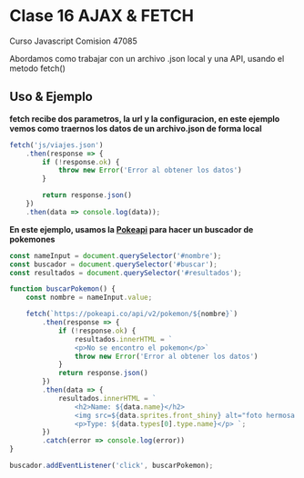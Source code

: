 
# Clase 16 AJAX & FETCH

Curso Javascript Comision 47085

Abordamos como trabajar con un archivo .json local y una API, usando el metodo fetch()
## Uso & Ejemplo
**fetch recibe dos parametros, la url y la configuracion, en este ejemplo vemos como traernos los datos de un archivo.json de forma local**
```javascript
fetch('js/viajes.json')
    .then(response => {
        if (!response.ok) {
            throw new Error('Error al obtener los datos')
        }

        return response.json()
    })
    .then(data => console.log(data));
```


**En este ejemplo, usamos la [Pokeapi](https://pokeapi.co/api/v2) para hacer un buscador de pokemones**
```javascript
const nameInput = document.querySelector('#nombre');
const buscador = document.querySelector('#buscar');
const resultados = document.querySelector('#resultados');

function buscarPokemon() {
    const nombre = nameInput.value;

    fetch(`https://pokeapi.co/api/v2/pokemon/${nombre}`)
        .then(response => {
            if (!response.ok) {
                resultados.innerHTML = `
                <p>No se encontro el pokemon</p>`
                throw new Error('Error al obtener los datos')
            }
            return response.json()
        })
        .then(data => {
            resultados.innerHTML = ` 
                <h2>Name: ${data.name}</h2>
                <img src=${data.sprites.front_shiny} alt="foto hermosa de ${data.name}"> 
                <p>Type: ${data.types[0].type.name}</p> `;
        })
        .catch(error => console.log(error))
}

buscador.addEventListener('click', buscarPokemon);

```